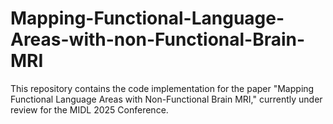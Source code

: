 # Mapping-Functional-Language-Areas-with-non-Functional-Brain-MRI
This repository contains the code implementation for the paper "Mapping Functional Language Areas with Non-Functional Brain MRI," currently under review for the MIDL 2025 Conference.
